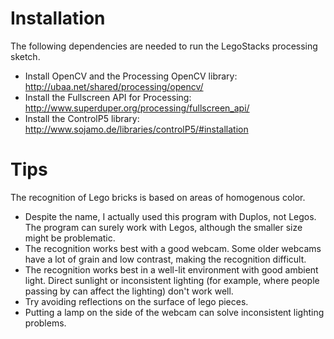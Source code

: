 # Installation

The following dependencies are needed to run the LegoStacks processing sketch.

* Install OpenCV and the Processing OpenCV library: http://ubaa.net/shared/processing/opencv/
* Install the Fullscreen API for Processing: http://www.superduper.org/processing/fullscreen_api/
* Install the ControlP5 library: http://www.sojamo.de/libraries/controlP5/#installation

# Tips

The recognition of Lego bricks is based on areas of homogenous color. 

* Despite the name, I actually used this program with Duplos, not Legos. The program can surely work with Legos, although the smaller size might be problematic.
* The recognition works best with a good webcam. Some older webcams have a lot of grain and low contrast, making the recognition difficult.
* The recognition works best in a well-lit environment with good ambient light. Direct sunlight or inconsistent lighting (for example, where people passing by can affect the lighting) don't work well.
* Try avoiding reflections on the surface of lego pieces.
* Putting a lamp on the side of the webcam can solve inconsistent lighting problems.
